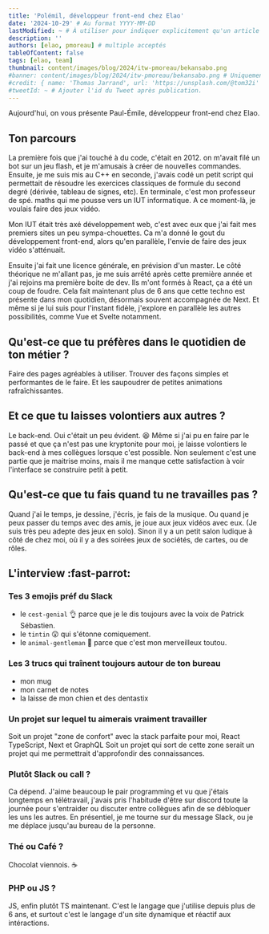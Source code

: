```yaml
---
title: 'Polémil, développeur front-end chez Elao'
date: '2024-10-29' # Au format YYYY-MM-DD
lastModified: ~ # À utiliser pour indiquer explicitement qu'un article à été mis à jour
description: ''
authors: [elao, pmoreau] # multiple acceptés
tableOfContent: false
tags: [elao, team]
thumbnail: content/images/blog/2024/itw-pmoreau/bekansabo.png
#banner: content/images/blog/2024/itw-pmoreau/bekansabo.png # Uniquement si différent de la minitature (thumbnail)
#credit: { name: 'Thomas Jarrand', url: 'https://unsplash.com/@tom32i' } # Pour créditer la photo utilisée en miniature
#tweetId: ~ # Ajouter l'id du Tweet après publication.
---
```


Aujourd'hui, on vous présente Paul-Émile, développeur front-end chez Elao.

## Ton parcours

La première fois que j'ai touché à du code, c'était en 2012. on m'avait filé un bot sur un jeu flash, et je m'amusais à créer de nouvelles commandes. 
Ensuite, je me suis mis au C++ en seconde, j'avais codé un petit script qui permettait de résoudre les exercices classiques de formule du second degré (dérivée, tableau de signes, etc). En terminale, c'est mon professeur de spé. maths qui me pousse vers un IUT informatique.
A ce moment-là, je voulais faire des jeux vidéo.

Mon IUT était très axé développement web, c'est avec eux que j'ai fait mes premiers sites un peu sympa-chouettes. Ca m'a donné le gout du développement front-end, alors qu'en parallèle, l'envie de faire des jeux vidéo s'atténuait.

Ensuite j'ai fait une licence générale, en prévision d'un master. Le côté théorique ne m'allant pas, je me suis arrêté après cette première année et j'ai rejoins ma première boite de dev. Ils m'ont formés à React, ça a été un coup de foudre. Cela fait maintenant plus de 6 ans que cette techno est présente dans mon quotidien, désormais souvent accompagnée de Next. Et même si je lui suis pour l'instant fidèle, j'explore en parallèle les autres possibilités, comme Vue et Svelte notamment.



## Qu'est-ce que tu préfères dans le quotidien de ton métier ?

Faire des pages agréables à utiliser. Trouver des façons simples et performantes de le faire. Et les saupoudrer de petites animations rafraîchissantes.

## Et ce que tu laisses volontiers aux autres ?

Le back-end. Oui c'était un peu évident. 😆 
Même si j'ai pu en faire par le passé et que ça n'est pas une kryptonite pour moi, je laisse volontiers le back-end à mes collègues lorsque c'est possible. Non seulement c'est une partie que je maitrise moins, mais il me manque cette satisfaction à voir l'interface se construire petit à petit.

## Qu'est-ce que tu fais quand tu ne travailles pas ?

Quand j'ai le temps, je dessine, j'écris, je fais de la musique. Ou quand je peux passer du temps avec des amis, je joue aux jeux vidéos avec eux. (Je suis très peu adepte des jeux en solo). Sinon il y a un petit salon ludique à côté de chez moi, où il y a des soirées jeux de sociétés, de cartes, ou de rôles.

## L'interview :fast-parrot:

### Tes 3 emojis préf du Slack
- le `cest-genial` 👌 parce que je le dis toujours avec la voix de Patrick Sébastien.
- le `tintin` 😲 qui s'étonne comiquement.
- le `animal-gentleman` 🐶 parce que c'est mon merveilleux toutou.

### Les 3 trucs qui traînent toujours autour de ton bureau
- mon mug
- mon carnet de notes
- la laisse de mon chien et des dentastix

### Un projet sur lequel tu aimerais vraiment travailler

Soit un projet "zone de confort" avec la stack parfaite pour moi, React TypeScript, Next et GraphQL
Soit un projet qui sort de cette zone  serait un projet qui me permettrait d'approfondir des connaissances. 

### Plutôt Slack ou call ?

Ca dépend. J'aime beaucoup le pair programming et vu que j'étais longtemps en télétravail, j'avais pris l'habitude d'être sur discord toute la journée pour s'entraider ou discuter entre collègues afin de se débloquer les uns les autres. En présentiel, je me tourne sur du message Slack, ou je me déplace jusqu'au bureau de la personne.

### Thé ou Café ?

Chocolat viennois. ☕️

### PHP ou JS ?

JS, enfin plutôt TS maintenant. C'est le langage que j'utilise depuis plus de 6 ans, et surtout c'est le langage d'un site dynamique et réactif aux intéractions.

